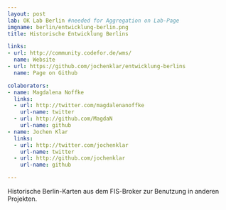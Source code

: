 ```yaml
---
layout: post
lab: OK Lab Berlin #needed for Aggregation on Lab-Page
imgname: berlin/entwicklung-berlin.png
title: Historische Entwicklung Berlins

links: 
- url: http://community.codefor.de/wms/
  name: Website
- url: https://github.com/jochenklar/entwicklung-berlins
  name: Page on Github

colaborators:
- name: Magdalena Noffke
  links:
  - url: http://twitter.com/magdalenanoffke
    url-name: twitter
  - url: http://github.com/MagdaN
    url-name: github
- name: Jochen Klar
  links:
  - url: http://twitter.com/jochenklar
    url-name: twitter
  - url: http://github.com/jochenklar
    url-name: github

---
```


Historische Berlin-Karten aus dem FIS-Broker zur Benutzung in anderen Projekten. 